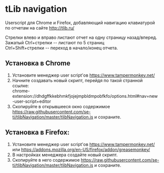 # tLib navigation

Userscript для Chrome и Firefox, добавляющий навигацию клавиатурой по отчетам на сайте http://tlib.ru/

Стрелки влево и вправо листают отчет на одну страницу назад/вперед.<br/>
Зажатый Ctrl+стрелки -- листают по 5 страниц<br/>
Ctrl+Shift+стрелки -- переход в начало/конец отчета.

## Установка в Chrome
1. Установите менеджер user script'ов https://www.tampermonkey.net/
2. Начните создавать новый скрипт, перейдя по такой странной ссылке:<br/>
chrome-extension://dhdgffkkebhmkfjojejmpbldmpobfkfo/options.html#nav=new-user-script+editor
3. Скопируйте в открывшееся окно содержимое https://raw.githubusercontent.com/se-ti/tlibNavigation/master/tlibNavigation.js и сохраните. 

## Установка в Firefox:
1. Установите менеджер user script'ов https://www.tampermonkey.net/ или https://addons.mozilla.org/en-US/firefox/addon/greasemonkey/
2. В настройках менеджера создайте новый скрипт.
3. Скопируйте в него содержимое https://raw.githubusercontent.com/se-ti/tlibNavigation/master/tlibNavigation.js и сохраните. 
